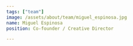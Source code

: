 ```yaml
---
tags: ["team"]
image: /assets/about/team/miguel_espinosa.jpg
name: Miguel Espinosa
position: Co-founder / Creative Director

---
```


